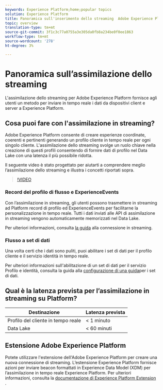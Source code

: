 ```yaml
---
keywords: Experience Platform;home;popular topics
solution: Experience Platform
title: Panoramica sull'inserimento dello streaming  Adobe Experience Platform
topic: overview
translation-type: tm+mt
source-git-commit: 3f1c3c77a0755a3e305da0fb8a234be0f0ee1863
workflow-type: tm+mt
source-wordcount: '278'
ht-degree: 3%

---
```



# Panoramica sull’assimilazione dello streaming

L&#39;assimilazione dello streaming per  Adobe Experience Platform fornisce agli utenti un metodo per inviare in tempo reale i dati da dispositivi client e server a  Experience Platform.

## Cosa puoi fare con l&#39;assimilazione in streaming?

 Adobe Experience Platform consente di creare esperienze coordinate, coerenti e pertinenti generando un profilo cliente in tempo reale per ogni singolo cliente. L&#39;assimilazione dello streaming svolge un ruolo chiave nella creazione di questi profili consentendo di fornire dati di profilo nel Data Lake con una latenza il più possibile ridotta.

Il seguente video è stato progettato per aiutarti a comprendere meglio l’assimilazione dello streaming e illustra i concetti riportati sopra.

>[!VIDEO](https://video.tv.adobe.com/v/28425?quality=12&learn=on)

### Record del profilo di flusso e ExperienceEvents

Con l’assimilazione in streaming, gli utenti possono trasmettere in streaming ad Platform record di profilo ed ExperienceEvents per facilitarne la personalizzazione in tempo reale. Tutti i dati inviati alle API di assimilazione in streaming vengono automaticamente memorizzati nel Data Lake.

Per ulteriori informazioni, consulta [la guida](../tutorials/create-streaming-connection.md) alla connessione in streaming.

### Flusso a set di dati

Una volta certi che i dati sono puliti, puoi abilitare i set di dati per il profilo cliente e il servizio identità in tempo reale.

Per ulteriori informazioni sull&#39;abilitazione di un set di dati per il servizio Profilo e identità, consulta la guida alla [configurazione di una guida](../../profile/tutorials/dataset-configuration.md)per i set di dati.

## Qual è la latenza prevista per l’assimilazione in streaming su Platform?

| Destinazione | Latenza prevista |
| --------- | ---------------- |
| Profilo del cliente in tempo reale | &lt; 1 minuto |
| Data Lake | &lt; 60 minuti |

## Estensione Adobe Experience Platform

Potete utilizzare l&#39;estensione dell&#39;Adobe Experience Platform  per creare una nuova connessione di streaming. L’estensione Experience Platform  fornisce azioni per inviare beacon formattati in Experience Data Model (XDM) per l’assimilazione in tempo reale  Experience Platform. Per ulteriori informazioni, consulta la [documentazione di Experience Platform Extension](https://docs.adobe.com/content/help/en/launch/using/extensions-ref/adobe-extension/adobe-experience-platform-extension.html) .
